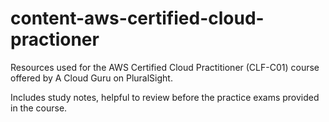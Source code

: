 # content-aws-certified-cloud-practioner
Resources used for the AWS Certified Cloud Practitioner (CLF-C01) course offered by A Cloud Guru on PluralSight.

Includes study notes, helpful to review before the practice exams provided in the course.